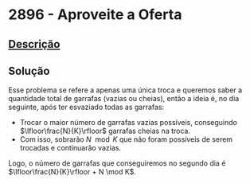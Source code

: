 # 2896 - Aproveite a Oferta

## [Descrição](https://www.beecrowd.com.br/judge/pt/problems/view/2896)

## Solução

Esse problema se refere a apenas uma única troca e queremos saber a quantidade total de garrafas (vazias ou cheias), então a ideia é, no dia seguinte, após ter esvaziado todas as garrafas:

* Trocar o maior número de garrafas vazias possíveis, conseguindo $\lfloor\frac{N}{K}\rfloor$ garrafas cheias na troca.
* Com isso, sobrarão $N \mod K$ que não foram possíveis de serem trocadas e continuarão vazias.

Logo, o número de garrafas que conseguiremos no segundo dia é $\lfloor\frac{N}{K}\rfloor + N \mod K$.